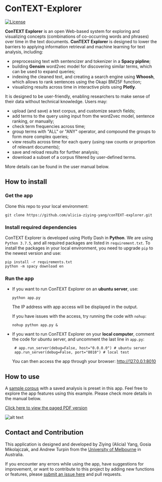 # ConTEXT-Explorer
[![License](https://img.shields.io/badge/License-Apache%202.0-blue.svg)](https://opensource.org/licenses/Apache-2.0)

**ConTEXT Explorer** is an open Web-based system for exploring and visualizing concepts (combinations of co-occurring words and phrases) over time in the text documents. **ConTEXT Explorer** is designed to lower the barriers to applying information retrieval and machine learning for text analysis, including:
- preprocessing text with sentencizer and tokenizer in a **Spacy pipline**;
- building **Gensim** word2vec model for discovering similar terms, which can be used to expand queries;
- indexing the cleaned text, and creating a search engine using **Whoosh**, which allows to rank sentences using the Okapi BM25F function;
- visualizing results across time in interactive plots using **Plotly**.

It is designed to be user-friendly, enabling researchers to make sense of their data without technical knowledge. Users may:

- upload (and save) a text corpus, and customize search fields;
- add terms to the query using input from the word2vec model, sentence ranking, or manually;
- check term frequencies across time;
- group terms with "ALL" or "ANY" operator, and compound the groups to form more complex queries;
- view results across time for each query (using raw counts or proportion of relevant documents);
- save and reload results for further analysis; 
- download a subset of a corpus filtered by user-defined terms.

More details can be found in the user manual below.

## How to install
### Get the app
Clone this repo to your local environment:

    git clone https://github.com/alicia-ziying-yang/conTEXT-explorer.git

### Install required dependencies    
ConTEXT Explorer is developed using Plotly Dash in **Python**. We are using `Python 3.7.5`, and all required packages are listed in `requirement.txt`. To install the packages in your local environment, you need to upgrade `pip` to the newest version and use:

    pip install -r requirements.txt 
    python -m spacy download en
    
### Run the app
- If you want to run ConTEXT Explorer on an **ubuntu server**, use:

      python app.py

  The IP address with app access will be displayed in the output.
  
  If you have issues with the access, try running the code with `nohup`:

      nohup python app.py &
    
  

- If you want to run ConTEXT Explorer on your **local computer**, comment the code for ubuntu server, and uncomment the last line in `app.py`:

       # app.run_server(debug=False, host="0.0.0.0") # ubuntu server    
       app.run_server(debug=False, port="8010") # local test           

  You can then access the app through your browser: http://127.0.0.1:8010

## How to use
A [sample corpus](https://github.com/alicia-ziying-yang/conTEXT-explorer/blob/main/doc/sample_data.csv) with a saved analysis is preset in this app. Feel free to explore the app features using this example. Please check more details in the manual below.

[Click here to view the paged PDF version](https://github.com/alicia-ziying-yang/conTEXT-explorer/blob/main/doc/conTEXT_explorer_ui_manual.pdf)

![alt text](https://github.com/alicia-ziying-yang/conTEXT-explorer/blob/6b1e79e2068eb284a132493815f35e57b3fec409/doc/conTEXT_explorer_ui_manual.png?raw=true)

## Contact and Contribution
This application is designed and developed by Ziying (Alicia) Yang, Gosia Mikolajczak, and Andrew Turpin from the [University of Melbourne](https://www.unimelb.edu.au/) in Australia.

If you encounter any errors while using the app, have suggestions for improvement, or want to contribute to this project by adding new functions or features, please [submit an issue here](https://github.com/alicia-ziying-yang/conTEXT-explorer/issues/new) and pull requests.
